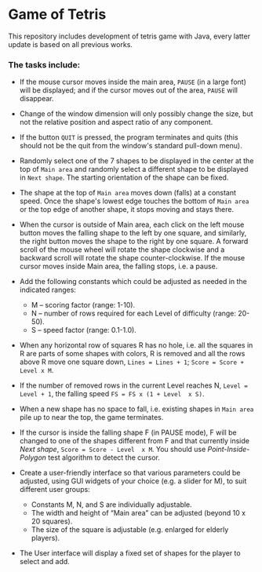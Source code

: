 Game of Tetris
==============

This repository includes development of tetris game with Java, every latter
update is based on all previous works.
 
### The tasks include:

-   If the mouse cursor moves inside the main area, `PAUSE` (in a large font)
    will be displayed; and if the cursor moves out of the area, `PAUSE` will
    disappear.
-   Change of the window dimension will only possibly change the size, but not
    the relative position and aspect ratio of any component.
-   If the button `QUIT` is pressed, the program terminates and quits (this
    should not be the quit from the window's standard pull-down menu).
-   Randomly select one of the 7 shapes to be displayed in the center at the
    top of `Main area` and randomly select a different shape to be displayed in
    `Next shape`. The starting orientation of the shape can be fixed.
-   The shape at the top of `Main area` moves down (falls) at a constant speed.
    Once the shape's lowest edge touches the bottom of `Main area` or the top
    edge of another shape, it stops moving and stays there.
-   When the cursor is outside of Main area, each click on the left mouse
    button moves the falling shape to the left by one square, and similarly,
    the right button moves the shape to the right by one square. A forward
    scroll of the mouse wheel will rotate the shape clockwise and a backward
    scroll will rotate the shape counter-clockwise. If the mouse cursor moves
    inside Main area, the falling stops, i.e. a pause.
-   Add the following constants which could be adjusted as needed in the
    indicated ranges: 

    -   M – scoring factor (range: 1-10).
    -   N – number of rows required for each Level of difficulty (range:
        20-50).
    -   S – speed factor (range: 0.1-1.0).

-   When any horizontal row of squares R has no hole, i.e. all the squares in R
    are parts of some shapes with colors, R is removed and all the rows above R
    move one square down, `Lines = Lines + 1`; `Score = Score + Level x M`. 
-   If the number of removed rows in the current Level reaches N, `Level = Level + 1`, 
    the falling speed `FS = FS x (1 + Level  x S)`.
-   When a new shape has no space to fall, i.e. existing shapes in `Main area`
    pile up to near the top, the game terminates.
-   If the cursor is inside the falling shape F (in PAUSE mode), F will be
    changed to one of the shapes different from F and that currently inside
    _Next shape_, `Score = Score - Level  x M`. You should use
    _Point-Inside-Polygon_ test algorithm to detect the cursor.
-   Create a user-friendly interface so that various parameters could be
    adjusted, using GUI widgets of your choice (e.g. a slider for M), to suit
    different user groups:

    -   Constants M, N, and S are individually adjustable.
    -   The width and height of “Main area” can be adjusted (beyond 10 x 20
        squares).
    -   The size of the square is adjustable (e.g. enlarged for elderly
        players).

-   The User interface will display a fixed set of shapes for the player to
    select and add. 

